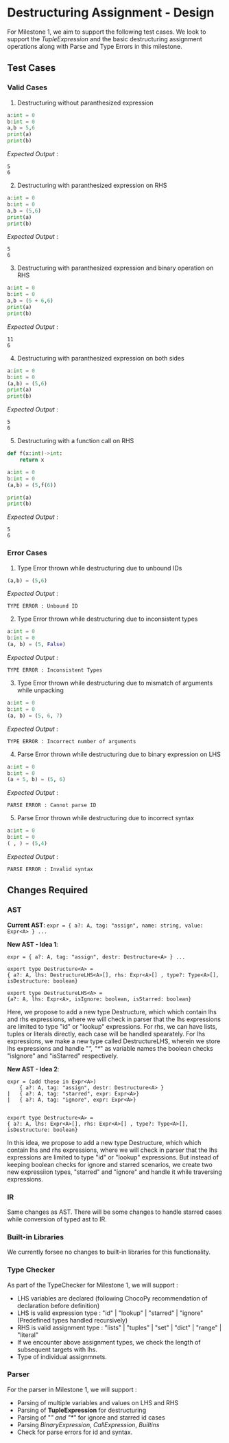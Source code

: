 # Destructuring Assignment - Design

For Milestone 1, we aim to support the following test cases. We look to support the *TupleExpression* and the basic destructuring assignment operations along with Parse and Type Errors in this milestone.

## Test Cases

### Valid Cases

1. Destructuring without paranthesized expression

```python
a:int = 0
b:int = 0
a,b = 5,6
print(a)
print(b)
```

_Expected Output_ : 
```
5
6
```

2. Destructuring with paranthesized expression on RHS


```python
a:int = 0
b:int = 0
a,b = (5,6)
print(a)
print(b)
```

_Expected Output_ : 
```
5
6
```

3. Destructuring with paranthesized expression and binary operation on RHS

```python
a:int = 0
b:int = 0
a,b = (5 + 6,6)
print(a)
print(b)
```

_Expected Output_ : 
```
11
6
```

4. Destructuring with paranthesized expression on both sides

```python
a:int = 0
b:int = 0
(a,b) = (5,6)
print(a)
print(b)
```

_Expected Output_ : 
```
5
6
```

5. Destructuring with a function call on RHS

```python
def f(x:int)->int:
    return x

a:int = 0
b:int = 0
(a,b) = (5,f(6))

print(a)
print(b)
```

_Expected Output_ : 
```
5
6
```


### Error Cases

1. Type Error thrown while destructuring due to unbound IDs

```python
(a,b) = (5,6)
```

_Expected Output_ : 
```
TYPE ERROR : Unbound ID
```

2. Type Error thrown while destructuring due to inconsistent types

```python
a:int = 0
b:int = 0
(a, b) = (5, False)
```

_Expected Output_ : 
```
TYPE ERROR : Inconsistent Types
```

3. Type Error thrown while destructuring due to mismatch of arguments while unpacking

```python
a:int = 0
b:int = 0
(a, b) = (5, 6, 7)
```

_Expected Output_ : 
```
TYPE ERROR : Incorrect number of arguments
```


4. Parse Error thrown while destructuring due to binary expression on LHS

```python
a:int = 0
b:int = 0
(a + 5, b) = (5, 6)
```

_Expected Output_ : 
```
PARSE ERROR : Cannot parse ID
```


5. Parse Error thrown while destructuring due to incorrect syntax

```python
a:int = 0
b:int = 0
( , ) = (5,4)
```

_Expected Output_ : 
```
PARSE ERROR : Invalid syntax
```


## Changes Required

### AST

**Current AST**:  ``` expr = { a?: A, tag: "assign", name: string, value: Expr<A> } ... ```

**New AST - Idea 1**:
```
expr = { a?: A, tag: "assign", destr: Destructure<A> } ...

export type Destructure<A> =
{ a?: A, lhs: DestructureLHS<A>[], rhs: Expr<A>[] , type?: Type<A>[], isDestructure: boolean}

export type DestructureLHS<A> = 
{a?: A, lhs: Expr<A>, isIgnore: boolean, isStarred: boolean}

```
Here, we propose to add a new type Destructure, which which contain lhs and rhs expressions, where we will check in parser that the lhs expressions are limited to type "id" or "lookup" expressions. For rhs, we can have lists, tuples or literals directly, each case will be handled spearately. 
For lhs expressions, we make a new type called DestructureLHS, wherein we store lhs expressions and handle "_", "*_" as variable names the boolean checks "isIgnore" and "isStarred" respectively.


**New AST - Idea 2**:
```
expr = (add these in Expr<A>) 
    { a?: A, tag: "assign", destr: Destructure<A> }
|   { a?: A, tag: "starred", expr: Expr<A>}
|   { a?: A, tag: "ignore", expr: Expr<A>}


export type Destructure<A> =
{ a?: A, lhs: Expr<A>[], rhs: Expr<A>[] , type?: Type<A>[], isDestructure: boolean}

```
In this idea, we propose to add a new type Destructure, which which contain lhs and rhs expressions, where we will check in parser that the lhs expressions are limited to type "id" or "lookup" expressions. But instead of keeping boolean checks for ignore and starred scenarios, we create two new expressiion types, "starred" and "ignore" and handle it while traversing expressions.

### IR
Same changes as AST. There will be some changes to handle starred cases while conversion of typed ast to IR.


### Built-in Libraries
We currently forsee no changes to built-in libraries for this functionality.

### Type Checker
As part of the TypeChecker for Milestone 1, we will support : 

- LHS variables are declared (following ChocoPy recommendation of declaration before definition)
- LHS is valid expression type : "id" | "lookup" | "starred" | "ignore" (Predefined types handled recursively)
- RHS is valid assignment type : "lists" | "tuples" | "set" | "dict" | "range" | "literal" 
- If we encounter above assignment types, we check the length of subsequent targets with lhs.
- Type of individual assignmnets.

### Parser
For the parser in Milestone 1, we will support : 

- Parsing of multiple variables and values on LHS and RHS
- Parsing of **TupleExpression** for destructuring
- Parsing of "_" and "*_" for ignore and starred id cases 
- Parsing *BinaryExpression*, *CallExpression*, *Builtins* 
- Check for parse errors for id and syntax.


